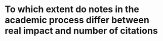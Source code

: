 # To which extent do notes in the academic process differ between real impact and number of citations

<!-- #Work -->

<!-- {BearID:461267EE-9F4F-4402-A75D-A3F79D848510-15756-0000130BFA046952} -->

